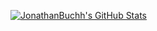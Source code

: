 [![JonathanBuchh's GitHub Stats](https://github-readme-stats.vercel.app/api?username=JonathanBuchh)](https://github.com/JonathanBuchh/github-readme-stats)

